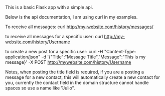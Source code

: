 This is a basic Flask app with a simple api.

Below is the api documentation, I am using curl in my examples.

To receive all messages:
curl http://my-website.com/history/messages/

to receive all messages for a specific user:
curl http://my-website.com/history/Username

to create a new post for a specific user:
curl -H "Content-Type: application/json" -d '{"Title":"Message Title","Message":"This is my message}' -X POST http://mywebsite.com/history/Username

Notes, when posting the title field is required, if you are a posting a message for a new contact, this will automatically create a new contact for you, currently
the contact field in the domain structure cannot handle spaces so use a name like "Julio".